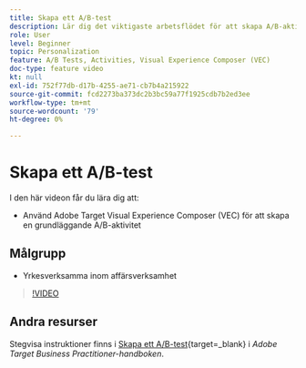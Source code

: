 ```yaml
---
title: Skapa ett A/B-test
description: Lär dig det viktigaste arbetsflödet för att skapa A/B-aktiviteter i  [!DNL Adobe Target]. Skapa en grundläggande A/B-aktivitet med Visual Experience Composer (VEC).
role: User
level: Beginner
topic: Personalization
feature: A/B Tests, Activities, Visual Experience Composer (VEC)
doc-type: feature video
kt: null
exl-id: 752f77db-d17b-4255-ae71-cb7b4a215922
source-git-commit: fcd2273ba373dc2b3bc59a77f1925cdb7b2ed3ee
workflow-type: tm+mt
source-wordcount: '79'
ht-degree: 0%

---
```


# Skapa ett A/B-test

I den här videon får du lära dig att:

* Använd Adobe Target Visual Experience Composer (VEC) för att skapa en grundläggande A/B-aktivitet

## Målgrupp

* Yrkesverksamma inom affärsverksamhet

>[!VIDEO](https://video.tv.adobe.com/v/17391/?quality=12)

## Andra resurser

Stegvisa instruktioner finns i [Skapa ett A/B-test](https://experienceleague.adobe.com/docs/target/using/activities/abtest/create/test-create-ab.html?lang=sv-SE){target=_blank} i *Adobe Target Business Practitioner-handboken*.
